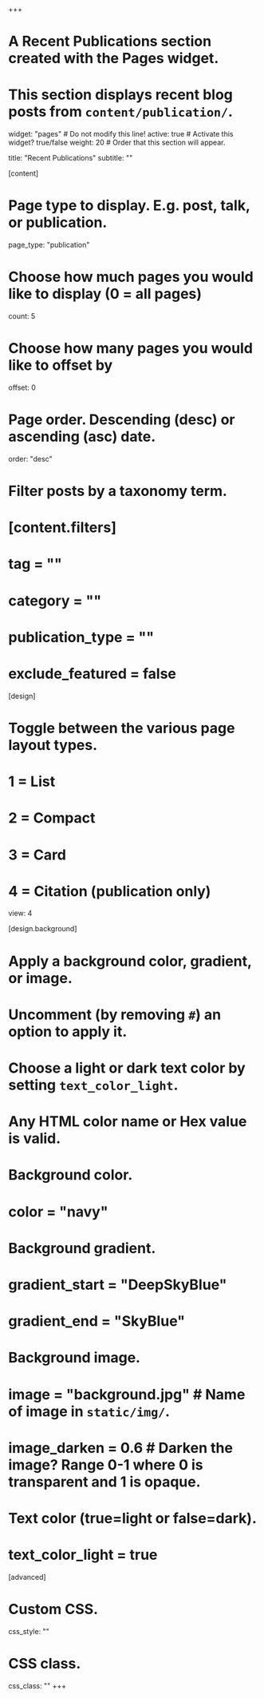 +++
# A Recent Publications section created with the Pages widget.
# This section displays recent blog posts from `content/publication/`.

widget: "pages"  # Do not modify this line!
active: true     # Activate this widget? true/false
weight: 20       # Order that this section will appear.

title: "Recent Publications"
subtitle: ""

[content]
  # Page type to display. E.g. post, talk, or publication.
  page_type: "publication"
  
  # Choose how much pages you would like to display (0 = all pages)
  count: 5
  
  # Choose how many pages you would like to offset by
  offset: 0

  # Page order. Descending (desc) or ascending (asc) date.
  order: "desc"

  # Filter posts by a taxonomy term.
  # [content.filters]
  #  tag = ""
  #  category = ""
  #  publication_type = ""
  #  exclude_featured = false
  
[design]
  # Toggle between the various page layout types.
  #   1 = List
  #   2 = Compact
  #   3 = Card
  #   4 = Citation (publication only)
  view: 4
  
[design.background]
  # Apply a background color, gradient, or image.
  #   Uncomment (by removing `#`) an option to apply it.
  #   Choose a light or dark text color by setting `text_color_light`.
  #   Any HTML color name or Hex value is valid.
    
  # Background color.
  # color = "navy"
  
  # Background gradient.
  # gradient_start = "DeepSkyBlue"
  # gradient_end = "SkyBlue"
  
  # Background image.
  # image = "background.jpg"  # Name of image in `static/img/`.
  # image_darken = 0.6  # Darken the image? Range 0-1 where 0 is transparent and 1 is opaque.

  # Text color (true=light or false=dark).
  # text_color_light = true  
  
[advanced]
 # Custom CSS. 
 css_style:  ""
 
 # CSS class.
 css_class: ""
+++
